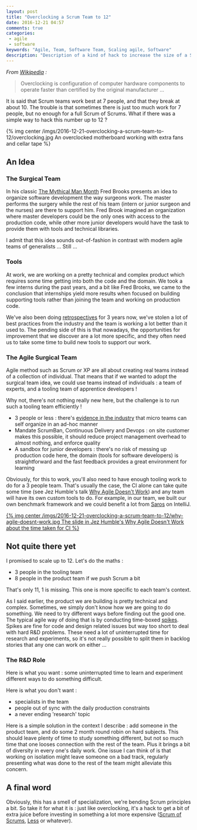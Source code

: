 ```yaml
---
layout: post
title: "Overclocking a Scrum Team to 12"
date: 2016-12-21 04:57
comments: true
categories:
 - agile
 - software
keywords: "Agile, Team, Software Team, Scaling agile, Software"
description: "Description of a kind of hack to increase the size of a Scrum team up to around 12 people"
---
```

*From [Wikipedia](https://en.wikipedia.org/wiki/Overclocking) :*
> Overclocking is configuration of computer hardware components to operate faster than certified by the original manufacturer ...

It is said that Scrum teams work best at 7 people, and that they break at about 10. The trouble is that sometimes there is just too much work for 7 people, but no enough for a full Scrum of Scrums. What if there was a simple way to hack this number up to 12 ?

{% img center /imgs/2016-12-21-overclocking-a-scrum-team-to-12/overclocking.jpg An overclocked motherboard working with extra fans and cellar tape %}

## An Idea

### The Surgical Team

In his classic [The Mythical Man Month](https://www.amazon.com/Mythical-Man-Month-Software-Engineering-Anniversary/dp/0201835959/ref=sr_1_1?s=books&ie=UTF8&qid=1482298579&sr=1-1&keywords=the+mythical+man+month) Fred Brooks presents an idea to organize software development the way surgeons work. The master performs the surgery while the rest of his team (intern or junior surgeon and the nurses) are there to support him. Fred Brook imagined an organization where master developers could be the only ones with access to the production code, while other more junior developers would have the task to provide them with tools and technical libraries.

I admit that this idea sounds out-of-fashion in contrast with modern agile teams of generalists ... Still ...

### Tools

At work, we are working on a pretty technical and complex product which requires some time getting into both the code and the domain. We took a few interns during the past years, and a bit like Fred Brooks, we came to the conclusion that internships yield more results when focused on building supporting tools rather than joining the team and working on production code.

We've also been doing [retrospectives](http://philippe.bourgau.net/how-we-introduced-efficient-agile-retrospectives/) for 3 years now, we've stolen a lot of best practices from the industry and the team is working a lot better than it used to. The pending side of this is that nowadays, the opportunities for improvement that we discover are a lot more specific, and they often need us to take some time to build new tools to support our work.

### The Agile Surgical Team

Agile method such as Scrum or XP are all about creating real teams instead of a collection of individual. That means that if we wanted to adopt the surgical team idea, we could use teams instead of individuals : a team of experts, and a tooling team of apprentice developers !

Why not, there's not nothing really new here, but the challenge is to run such a tooling team efficiently !

* 3 people or less : there's [evidence in the industry](http://pm.stackexchange.com/a/10075) that micro teams can self organize in an ad-hoc manner
* Mandate ScrumBan, Continuous Delivery and Devops : on site customer makes this possible, it should reduce project management overhead to almost nothing, and enforce quality
* A sandbox for junior developers : there's no risk of messing up production code here, the domain (tools for software developers) is straightforward and the fast feedback provides a great environment for learning

Obviously, for this to work, you'll also need to have enough tooling work to do for a 3 people team. That's usually the case, the CI alone can take quite some time (see Jez Humble's talk [Why Agile Doesn't Work](https://www.youtube.com/watch?v=2zYxWEZ0gYg)) and any team will have its own custom tools to do. For example, in our team, we built our own benchmark framework and we could benefit a lot from [Saros](http://www.saros-project.org/) on IntelliJ.

[{% img center /imgs/2016-12-21-overclocking-a-scrum-team-to-12/why-agile-doesnt-work.jpg The slide in Jez Humble's Why Agile Doesn't Work about the time taken for CI %}](https://www.youtube.com/watch?v=2zYxWEZ0gYg)

## Not quite there yet

I promised to scale up to 12. Let's do the maths :

* 3 people in the tooling team
* 8 people in the product team if we push Scrum a bit

That's only 11, 1 is missing. This one is more specific to each team's context.

As I said earlier, the product we are building is pretty technical and complex. Sometimes, we simply don't know how we are going to do something. We need to try different ways before finding out the good one. The typical agile way of doing that is by conducting time-boxed [spikes](http://agiledictionary.com/209/spike/). Spikes are fine for code and design related issues but way too short to deal with hard R&D problems. These need a lot of uninterrupted time for research and experiments, so it's not really possible to split them in backlog stories that any one can work on either ...

### The R&D Role

Here is what you want : some uninterrupted time to learn and experiment different ways to do something difficult.

Here is what you don't want :

* specialists in the team
* people out of sync with the daily production constraints
* a never ending 'research' topic

Here is a simple solution in the context I describe : add someone in the product team, and do some 2 month round robin on hard subjects. This should leave plenty of time to study something different, but not so much time that one looses connection with the rest of the team. Plus it brings a bit of diversity in every one's daily work. One issue I can think of is that working on isolation might leave someone on a bad track, regularly presenting what was done to the rest of the team might alleviate this concern.

## A final word

Obviously, this has a smell of specialization, we're bending Scrum principles a bit. So take it for what it is : just like overclocking, it's a hack to get a bit of extra juice before investing in something a lot more expensive ([Scrum of Scrums](https://www.agilealliance.org/glossary/scrum-of-scrums/), [Less](http://less.works/) or whatever).
